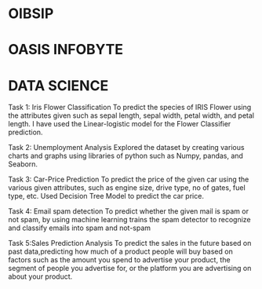 # OIBSIP
# OASIS INFOBYTE
# DATA SCIENCE

Task 1: Iris Flower Classification
To predict the species of IRIS Flower using the attributes given such as sepal length, sepal width, petal width, and petal length. I have used the Linear-logistic model for the Flower Classifier prediction.

Task 2: Unemployment Analysis
Explored the dataset by creating various charts and graphs using libraries of python such as Numpy, pandas, and Seaborn.

Task 3: Car-Price Prediction
To predict the price of the given car using the various given attributes, such as engine size, drive type, no of gates, fuel type, etc. Used Decision Tree Model to predict the car price.

Task 4: Email spam detection
To predict whether the given mail is spam or not spam, by using machine learning trains the spam detector to recognize and classify emails into spam and not-spam

Task 5:Sales Prediction Analysis
To predict the sales in the future based on past data,predicting how much of a product people will buy based on factors such as the amount you spend to advertise your product, the segment of people you advertise 
for, or the platform you are advertising on about your product.

